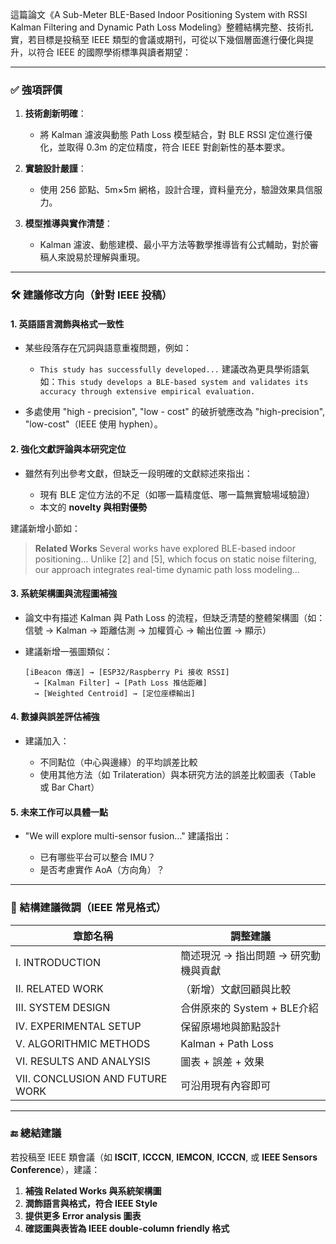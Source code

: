 這篇論文《A Sub-Meter BLE-Based Indoor Positioning System with RSSI Kalman Filtering and Dynamic Path Loss Modeling》整體結構完整、技術扎實，若目標是投稿至 IEEE 類型的會議或期刊，可從以下幾個層面進行優化與提升，以符合 IEEE 的國際學術標準與讀者期望：

---

### ✅ 強項評價

1. **技術創新明確**：

   * 將 Kalman 濾波與動態 Path Loss 模型結合，對 BLE RSSI 定位進行優化，並取得 0.3m 的定位精度，符合 IEEE 對創新性的基本要求。

2. **實驗設計嚴謹**：

   * 使用 256 節點、5m×5m 網格，設計合理，資料量充分，驗證效果具信服力。

3. **模型推導與實作清楚**：

   * Kalman 濾波、動態建模、最小平方法等數學推導皆有公式輔助，對於審稿人來說易於理解與重現。

---

### 🛠️ 建議修改方向（針對 IEEE 投稿）

#### 1. **英語語言潤飾與格式一致性**

* 某些段落存在冗詞與語意重複問題，例如：

  * `This study has successfully developed...` 建議改為更具學術語氣如：`This study develops a BLE-based system and validates its accuracy through extensive empirical evaluation.`
* 多處使用 "high - precision", "low - cost" 的破折號應改為 "high-precision", "low-cost"（IEEE 使用 hyphen）。

#### 2. **強化文獻評論與本研究定位**

* 雖然有列出參考文獻，但缺乏一段明確的文獻綜述來指出：

  * 現有 BLE 定位方法的不足（如哪一篇精度低、哪一篇無實驗場域驗證）
  * 本文的 **novelty 與相對優勢**

建議新增小節如：

> **Related Works**
> Several works have explored BLE-based indoor positioning...
> Unlike \[2] and \[5], which focus on static noise filtering, our approach integrates real-time dynamic path loss modeling...

#### 3. **系統架構圖與流程圖補強**

* 論文中有描述 Kalman 與 Path Loss 的流程，但缺乏清楚的整體架構圖（如：信號 → Kalman → 距離估測 → 加權質心 → 輸出位置 → 顯示）
* 建議新增一張圖類似：

  ```
  [iBeacon 傳送] → [ESP32/Raspberry Pi 接收 RSSI] 
    → [Kalman Filter] → [Path Loss 推估距離] 
    → [Weighted Centroid] → [定位座標輸出]
  ```

#### 4. **數據與誤差評估補強**

* 建議加入：

  * 不同點位（中心與邊緣）的平均誤差比較
  * 使用其他方法（如 Trilateration）與本研究方法的誤差比較圖表（Table 或 Bar Chart）

#### 5. **未來工作可以具體一點**

* "We will explore multi-sensor fusion..." 建議指出：

  * 已有哪些平台可以整合 IMU？
  * 是否考慮實作 AoA（方向角）？

---

### 📝 結構建議微調（IEEE 常見格式）

| 章節名稱                            | 調整建議                  |
| ------------------------------- | --------------------- |
| I. INTRODUCTION                 | 簡述現況 → 指出問題 → 研究動機與貢獻 |
| II. RELATED WORK                | （新增）文獻回顧與比較           |
| III. SYSTEM DESIGN              | 合併原來的 System + BLE介紹  |
| IV. EXPERIMENTAL SETUP          | 保留原場地與節點設計            |
| V. ALGORITHMIC METHODS          | Kalman + Path Loss    |
| VI. RESULTS AND ANALYSIS        | 圖表 + 誤差 + 效果          |
| VII. CONCLUSION AND FUTURE WORK | 可沿用現有內容即可             |

---

### 🔚 總結建議

若投稿至 IEEE 類會議（如 **ISCIT**, **ICCCN**, **IEMCON**, **ICCCN**, 或 **IEEE Sensors Conference**），建議：

1. **補強 Related Works 與系統架構圖**
2. **潤飾語言與格式，符合 IEEE Style**
3. **提供更多 Error analysis 圖表**
4. **確認圖與表皆為 IEEE double-column friendly 格式**


